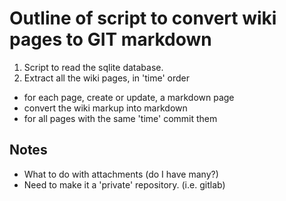 # Outline of script to convert wiki pages to GIT markdown

1. Script to read the sqlite database.
2. Extract all the wiki pages, in 'time' order
  * for each page, create or update, a markdown page
  * convert the wiki markup into markdown
  * for all pages with the same 'time' commit them 

## Notes

  * What to do with attachments (do I have many?)
  * Need to make it a 'private' repository. (i.e. gitlab)


